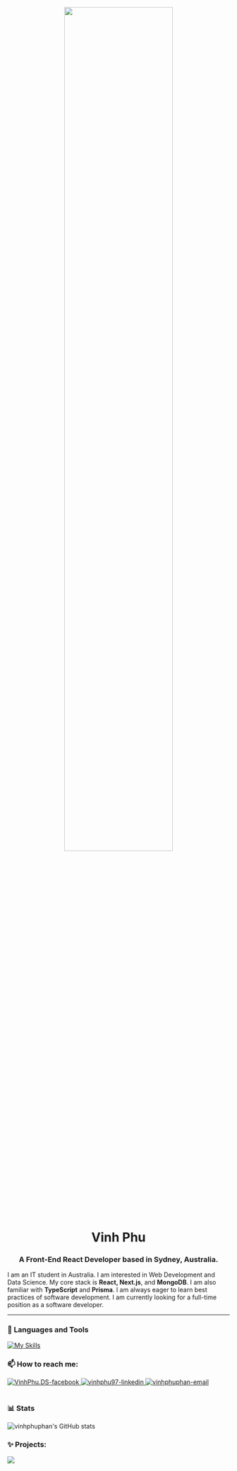 <p align="center"><img src="https://github.com/Anmol-Baranwal/Cool-GIFs-For-GitHub/assets/74038190/80728820-e06b-4f96-9c9e-9df46f0cc0a5" width="70%"></p>

<h1 align="center">Vinh Phu</h1>
<h3 align="center">A Front-End React Developer based in Sydney, Australia.</h3>

I am an IT student in Australia. I am interested in Web Development and Data Science. My core stack is **React, Next.js**, and **MongoDB**. I am also familiar with **TypeScript** and **Prisma**. I am always eager to learn best practices of software development. I am currently looking for a full-time position as a software developer.

---
### 🧰 Languages and Tools 

[![My Skills](https://skillicons.dev/icons?i=html,css,js,py,react,next,mongodb)](https://skillicons.dev)



### 📫 How to reach me:
<div>
  <a href="https://facebook.com/VinhPhu.DS" target="blank">
    <img src="https://img.icons8.com/bubbles/100/000000/facebook-new.png" alt="VinhPhu.DS-facebook" />
  </a>
  <a href="https://www.linkedin.com/in/vinhphu97" target="blank">
    <img src="https://img.icons8.com/bubbles/100/000000/linkedin.png" alt="vinhphu97-linkedin" />
  </a>
  <a href="mailto:vinhphu.phan@students.mq.edu.au" target="top">
    <img src="https://img.icons8.com/bubbles/100/000000/apple-mail.png" alt="vinhphuphan-email" />
  </a>
</div>

<br>

### 📊 Stats

![vinhphuphan's GitHub stats](https://github-readme-stats.vercel.app/api?username=PhanVinhPhu&show_icons=true&theme=light)


### ✨ Projects:

<a href="https://github.com/vinhphuphan/Machine-Learning-Web-Application">
  <!-- Change the `github-readme-stats.anuraghazra1.vercel.app` to `github-readme-stats.vercel.app`  -->
  <img align="center" src="https://github-readme-stats.anuraghazra1.vercel.app/api/pin/?username=vinhphuphan&repo=Machine-Learning-Web-Application&theme=dark"/>
</a>
